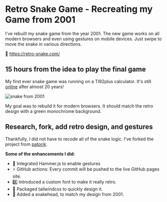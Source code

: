 # Retro Snake Game - Recreating my Game from 2001

I've rebuilt my snake game from the year 2001. The new game works on all modern browsers and even using gestures on mobile devices. Just swipe to move the snake in various directions.

🐍 https://retro-snake.com/

## 15 hours from the idea to play the final game

My first ever snake game was running on a TI92plus calculator. It's still [online](https://www.ticalc.org/archives/files/fileinfo/210/21090.html) after almost 20 years! 

![snake from 2001](https://www.ticalc.org/archives/files/ss/216/21600.gif "Snake game")

My goal was to rebuild it for modern browsers. It should match the retro design with a green monochrome background.

## Research, fork, add retro design, and gestures

Thankfully, I did not have to recode all of the snake logic. I've forked the project from [patorjk](https://github.com/patorjk/JavaScript-Snake).

__Some of the enhancements I did:__

- 👋 Integrated Hammer.js to enable gestures
- ⚡️ GitHub actions: Every commit will be pushed to the live GitHub pages site.
- #️⃣ Introduced a custom font to make it really retro.
- 💅 Packaged tailwindcss to quickly design it.
- 🐍 Added a snakehead, to match my design from 2001.



